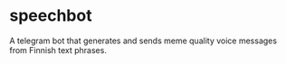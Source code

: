 # speechbot

A telegram bot that generates and sends meme quality voice messages from Finnish text phrases.
